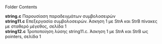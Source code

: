 Folder Contents

<b>string.c</b> Παρουσίαση παραδειγμάτων συμβολοσειρών<br>
<b>string11.c</b> Επεξεργασία συμβολοσειρών. Άσκηση 1 με StrA και StrB πίνακες με σταθερό μέγεθος, σελίδα 1<br>
<b>string12.c</b> Τροποποίηση λύσης string11.c. Άσκηση 1 με StrA και StrB ως pointers, σελίδα 1<br>


